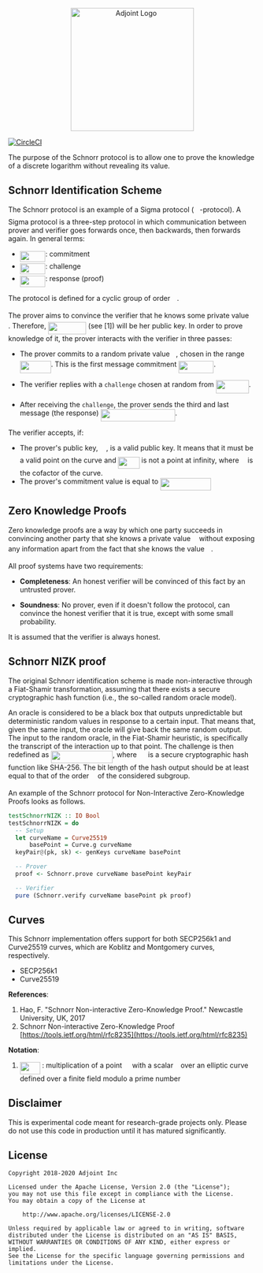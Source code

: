<p align="center">
<a href="https://www.adjoint.io">
  <img width="250" src="./.assets/adjoint.png" alt="Adjoint Logo" />
</a>
</p>

[![CircleCI](https://circleci.com/gh/adjoint-io/schnorr-nizk.svg?style=svg)](https://circleci.com/gh/adjoint-io/schnorr-nizk)

The purpose of the Schnorr protocol is to allow one to prove the knowledge of a discrete logarithm without revealing its value.

## Schnorr Identification Scheme

The Schnorr protocol is an example of a Sigma protocol (<img src="/tex/813cd865c037c89fcdc609b25c465a05.svg?invert_in_darkmode&sanitize=true" align=middle width=11.87217899999999pt height=22.465723500000017pt/>-protocol).  A
Sigma protocol is a three-step protocol in which communication between prover
and verifier goes forwards once, then backwards, then forwards again.  In
general terms:

- <img src="/tex/ea9c178cb3769c43630d811b78f1ed05.svg?invert_in_darkmode&sanitize=true" align=middle width=51.64940879999999pt height=22.465723500000017pt/>:  commitment
- <img src="/tex/de16f2f1965b4e18fbb4e0789817fa67.svg?invert_in_darkmode&sanitize=true" align=middle width=51.649405499999986pt height=22.465723500000017pt/>:  challenge
- <img src="/tex/ea9c178cb3769c43630d811b78f1ed05.svg?invert_in_darkmode&sanitize=true" align=middle width=51.64940879999999pt height=22.465723500000017pt/>:  response (proof)

The protocol is defined for a cyclic group of order <img src="/tex/55a049b8f161ae7cfeb0197d75aff967.svg?invert_in_darkmode&sanitize=true" align=middle width=9.86687624999999pt height=14.15524440000002pt/>.

The prover aims to convince the verifier that he knows some private value <img src="/tex/44bc9d542a92714cac84e01cbbb7fd61.svg?invert_in_darkmode&sanitize=true" align=middle width=8.68915409999999pt height=14.15524440000002pt/>.
Therefore, <img src="/tex/e9038b8ddce37b94004bf4faad6e7264.svg?invert_in_darkmode&sanitize=true" align=middle width=77.37262994999999pt height=24.65753399999998pt/> (see [1]) will be her public key. In order to prove
knowledge of it, the prover interacts with the verifier in three passes:

- The prover commits to a random private value <img src="/tex/6c4adbc36120d62b98deef2a20d5d303.svg?invert_in_darkmode&sanitize=true" align=middle width=8.55786029999999pt height=14.15524440000002pt/>, chosen in the range <img src="/tex/7e0d17922ebb7f7727c61c114a4a6e86.svg?invert_in_darkmode&sanitize=true" align=middle width=62.83481819999999pt height=24.65753399999998pt/>. This is the first message commitment <img src="/tex/4995c46ed6c126a9e551683efedeb34a.svg?invert_in_darkmode&sanitize=true" align=middle width=71.51835075pt height=24.65753399999998pt/>.

- The verifier replies with a `challenge` chosen at random from <img src="/tex/8a1f3cd6b928ebf50788855d5a539172.svg?invert_in_darkmode&sanitize=true" align=middle width=66.97483814999998pt height=26.085962100000025pt/>.

- After receiving the `challenge`, the prover sends the third and last message
  (the response) <img src="/tex/ef26fb18eebe8a0219cbc89c6bbf5a31.svg?invert_in_darkmode&sanitize=true" align=middle width=151.2327135pt height=24.65753399999998pt/>.

The verifier accepts, if:

- The prover's public key, <img src="/tex/df5a289587a2f0247a5b97c1e8ac58ca.svg?invert_in_darkmode&sanitize=true" align=middle width=12.83677559999999pt height=22.465723500000017pt/>, is a valid public key. It means that it must be
  a valid point on the curve and <img src="/tex/44503004471f3ac6ef45826b069d0fa8.svg?invert_in_darkmode&sanitize=true" align=middle width=43.31231684999999pt height=24.65753399999998pt/> is not a point at infinity, where
  <img src="/tex/2ad9d098b937e46f9f58968551adac57.svg?invert_in_darkmode&sanitize=true" align=middle width=9.47111549999999pt height=22.831056599999986pt/> is the cofactor of the curve.
- The prover's commitment value is equal to <img src="/tex/082bdfdbb1bf27bb2ca138de799dfa4c.svg?invert_in_darkmode&sanitize=true" align=middle width=102.84822569999999pt height=24.65753399999998pt/>

## Zero Knowledge Proofs

Zero knowledge proofs are a way by which one party succeeds in convincing
another party that she knows a private value <img src="/tex/332cc365a4987aacce0ead01b8bdcc0b.svg?invert_in_darkmode&sanitize=true" align=middle width=9.39498779999999pt height=14.15524440000002pt/> without exposing any information
apart from the fact that she knows the value <img src="/tex/332cc365a4987aacce0ead01b8bdcc0b.svg?invert_in_darkmode&sanitize=true" align=middle width=9.39498779999999pt height=14.15524440000002pt/>.

All proof systems have two requirements:

- **Completeness**: An honest verifier will be convinced of this fact by an
  untrusted prover.

- **Soundness**: No prover, even if it doesn't follow the protocol, can convince
  the honest verifier that it is true, except with some small probability.

It is assumed that the verifier is always honest.

## Schnorr NIZK proof

The original Schnorr identification scheme is made non-interactive through a
Fiat-Shamir transformation, assuming that there exists a secure cryptographic
hash function (i.e., the so-called random oracle model).

An oracle is considered to be a black box that outputs unpredictable but
deterministic random values in response to a certain input. That means that,
given the same input, the oracle will give back the same random output. The
input to the random oracle, in the Fiat-Shamir heuristic, is specifically the
transcript of the interaction up to that point. The challenge is then redefined
as <img src="/tex/5f5e107456684cb7b813d5d45237d144.svg?invert_in_darkmode&sanitize=true" align=middle width=125.5208361pt height=24.65753399999998pt/>, where <img src="/tex/7b9a0316a2fcd7f01cfd556eedf72e96.svg?invert_in_darkmode&sanitize=true" align=middle width=14.99998994999999pt height=22.465723500000017pt/> is a secure cryptographic hash
function like SHA-256. The bit length of the hash output should be at least
equal to that of the order <img src="/tex/55a049b8f161ae7cfeb0197d75aff967.svg?invert_in_darkmode&sanitize=true" align=middle width=9.86687624999999pt height=14.15524440000002pt/> of the considered subgroup.

An example of the Schnorr protocol for Non-Interactive Zero-Knowledge Proofs
looks as follows.

```haskell
testSchnorrNIZK :: IO Bool
testSchnorrNIZK = do
  -- Setup
  let curveName = Curve25519
      basePoint = Curve.g curveName
  keyPair@(pk, sk) <- genKeys curveName basePoint

  -- Prover
  proof <- Schnorr.prove curveName basePoint keyPair

  -- Verifier
  pure (Schnorr.verify curveName basePoint pk proof)
```

## Curves

This Schnorr implementation offers support for both SECP256k1 and Curve25519
curves, which are Koblitz and Montgomery curves, respectively.

* SECP256k1
* Curve25519

**References**:

1.  Hao, F. "Schnorr Non-interactive Zero-Knowledge Proof." Newcastle University, UK, 2017
2. Schnorr Non-interactive Zero-Knowledge Proof [https://tools.ietf.org/html/rfc8235](https://tools.ietf.org/html/rfc8235)

**Notation**:

1. <img src="/tex/b38c1f3a84b4eb88f169638e34cb23b0.svg?invert_in_darkmode&sanitize=true" align=middle width=40.89599744999999pt height=24.65753399999998pt/> : multiplication of a point <img src="/tex/df5a289587a2f0247a5b97c1e8ac58ca.svg?invert_in_darkmode&sanitize=true" align=middle width=12.83677559999999pt height=22.465723500000017pt/> with a scalar <img src="/tex/4bdc8d9bcfb35e1c9bfb51fc69687dfc.svg?invert_in_darkmode&sanitize=true" align=middle width=7.054796099999991pt height=22.831056599999986pt/> over an elliptic
   curve defined over a finite field modulo a prime number

## Disclaimer

This is experimental code meant for research-grade projects only. Please do not
use this code in production until it has matured significantly.

## License

```
Copyright 2018-2020 Adjoint Inc

Licensed under the Apache License, Version 2.0 (the "License");
you may not use this file except in compliance with the License.
You may obtain a copy of the License at

    http://www.apache.org/licenses/LICENSE-2.0

Unless required by applicable law or agreed to in writing, software
distributed under the License is distributed on an "AS IS" BASIS,
WITHOUT WARRANTIES OR CONDITIONS OF ANY KIND, either express or implied.
See the License for the specific language governing permissions and
limitations under the License.
```
